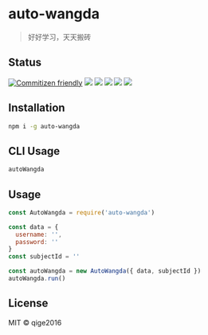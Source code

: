 # auto-wangda
> 好好学习，天天搬砖

## Status

[![Commitizen friendly](https://img.shields.io/badge/commitizen-friendly-brightgreen.svg)](http://commitizen.github.io/cz-cli/)
[![](https://img.shields.io/circleci/project/github/qige2016/auto-wangda.svg)](https://circleci.com/gh/qige2016/auto-wangda/tree/master)
[![](https://img.shields.io/npm/v/auto-wangda.svg)](https://www.npmjs.com/package/auto-wangda)
[![](https://img.shields.io/npm/dm/auto-wangda.svg)](https://www.npmjs.com/package/auto-wangda)
[![](https://img.shields.io/npm/l/auto-wangda.svg)](https://www.npmjs.com/package/auto-wangda)
[![](https://img.shields.io/badge/code_style-prettier-ff69b4.svg)](https://github.com/prettier/prettier)

## Installation

```bash
npm i -g auto-wangda
```

## CLI Usage

```bash
autoWangda
```

## Usage

``` javascript
const AutoWangda = require('auto-wangda')

const data = {
  username: '',
  password: ''
}
const subjectId = ''

const autoWangda = new AutoWangda({ data, subjectId })
autoWangda.run()
```

## License

MIT &copy; qige2016
